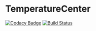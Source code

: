 # TemperatureCenter

[![Codacy Badge](https://api.codacy.com/project/badge/Grade/7fc9ed1761f8429d82d9724cbe440f9b)](https://www.codacy.com/manual/mulasmarco/TemperatureCenter?utm_source=github.com&amp;utm_medium=referral&amp;utm_content=mlsmrc/TemperatureCenter&amp;utm_campaign=Badge_Grade)
[![Build Status](https://travis-ci.org/mlsmrc/TemperatureCenter.svg?branch=api-server)](https://travis-ci.org/mlsmrc/TemperatureCenter)
